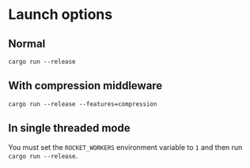 # Launch options

## Normal
`cargo run --release`

## With compression middleware
`cargo run --release --features=compression`

## In single threaded mode
You must set the `ROCKET_WORKERS` environment variable to `1` and then run `cargo run --release`.

